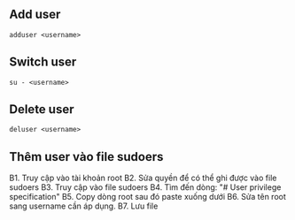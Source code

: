 ## Add user
```
adduser <username>
```

## Switch user
```
su - <username>
```

## Delete user
```
deluser <username>
```

## Thêm user vào file sudoers
B1. Truy cập vào tài khoản root
B2. Sửa quyền để có thể ghi được vào file sudoers
B3. Truy cập vào file sudoers
B4. Tìm đến dòng: "# User privilege specification"
B5. Copy dòng root sau đó paste xuống dưới
B6. Sửa tên root sang username cần áp dụng.
B7. Lưu file
